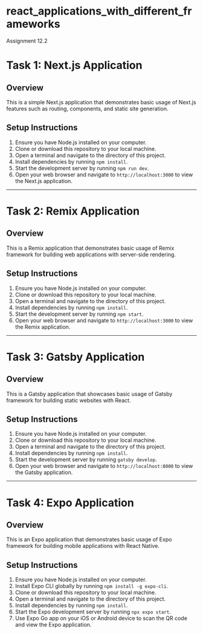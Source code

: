 # react_applications_with_different_frameworks
Assignment 12.2

# Task 1: Next.js Application

## Overview
This is a simple Next.js application that demonstrates basic usage of Next.js features such as routing, components, and static site generation.

## Setup Instructions
1. Ensure you have Node.js installed on your computer.
2. Clone or download this repository to your local machine.
3. Open a terminal and navigate to the directory of this project.
4. Install dependencies by running `npm install`.
5. Start the development server by running `npm run dev`.
6. Open your web browser and navigate to `http://localhost:3000` to view the Next.js application.

---

# Task 2: Remix Application

## Overview
This is a Remix application that demonstrates basic usage of Remix framework for building web applications with server-side rendering.

## Setup Instructions
1. Ensure you have Node.js installed on your computer.
2. Clone or download this repository to your local machine.
3. Open a terminal and navigate to the directory of this project.
4. Install dependencies by running `npm install`.
5. Start the development server by running `npm start`.
6. Open your web browser and navigate to `http://localhost:3000` to view the Remix application.

---

# Task 3: Gatsby Application

## Overview
This is a Gatsby application that showcases basic usage of Gatsby framework for building static websites with React.

## Setup Instructions
1. Ensure you have Node.js installed on your computer.
2. Clone or download this repository to your local machine.
3. Open a terminal and navigate to the directory of this project.
4. Install dependencies by running `npm install`.
5. Start the development server by running `gatsby develop`.
6. Open your web browser and navigate to `http://localhost:8000` to view the Gatsby application.

---

# Task 4: Expo Application

## Overview
This is an Expo application that demonstrates basic usage of Expo framework for building mobile applications with React Native.

## Setup Instructions
1. Ensure you have Node.js installed on your computer.
2. Install Expo CLI globally by running `npm install -g expo-cli`.
3. Clone or download this repository to your local machine.
4. Open a terminal and navigate to the directory of this project.
5. Install dependencies by running `npm install`.
6. Start the Expo development server by running `npx expo start`.
7. Use Expo Go app on your iOS or Android device to scan the QR code and view the Expo application.
